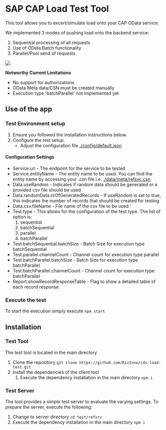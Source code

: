 # SAP CAP Load Test Tool
This tool allows you to excert/simulate load onto your CAP OData service. 

We implemented 3 modes of pushing load onto the backend service: 
1. Sequential processing of all requests
2. Use of OData Batch functionality
3. Parallel/Pool send of requests

<img src="doc/img/cds-load-test.png">

**Notworthy Current Limitations**
- No support for authorizations
- OData Meta data/CSN must be created manually
- Execution type 'batchParallel' not implemented yet

## Use of the app

### Test Environment setup
1. Ensure you followed the installation instructions below. 
2. Configure the test setup.
    - Adjust the configuration file [./config/default.json](./config/default.json)

#### Configuration Settings
- Service.uri - The endpoint for the service to be tested
- Service.entityName - The entity name to be used. You can find the entity name by accessing your .csn file i.e. [./data/meta/refsvc.csn](./data/meta/refsvc.csn)
- Data.useRandom - Indicates if random data should be generated or a provided csv file should be used
- Data.randomData.nrOfGeneratedRecords - If useRandom is set to true, this indicates the number of records that should be created for testing
- Data.csv.fileName - File name of the csv file to be used '
- Test.type - This allows for the configuration of the test type. The list of option is: 
    1. sequential
    2. batchSequential
    3. parallel
    4. batchParallel
- Test.batchSequential.batchSize - Batch Size for execution type batchSequential
- Test.parallel.channelCount - Channel count for execution type parallel
- Test.batchParallel.batchSize - Batch Size for execution type batchParallel
- Test.batchParallel.channelCount - Channel count for execution type batchParallel
- Report.showRecordResponseTable - Flag to show a detailed table of each record response

### Execute the test
To start the execution simply execute `npm start`

## Installation
### Test Tool
The test tool is located in the main directory
1. Clone the repository  `git clone https://github.com/RizInno/cds-load-test.git`
2. Install the dependencies of the client tool 
    1. Execute the dependency installation in the main directory `npm i`

### Test Server
The tool provides a simple test server to evaluate the varying settings. To prepare the server, execute the following:
1. Change to server directory `cd test/refsrv`
2. Execute the dependency installation in the main directory `npm i`



